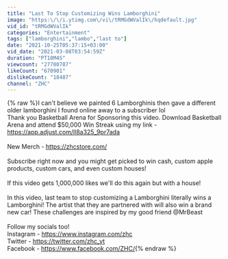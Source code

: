 ```yaml
---
title: "Last To Stop Customizing Wins Lamborghini"
image: "https:\/\/i.ytimg.com\/vi\/tRMGdWValIk\/hqdefault.jpg"
vid_id: "tRMGdWValIk"
categories: "Entertainment"
tags: ["lamborghini","lambo","last to"]
date: "2021-10-25T05:37:15+03:00"
vid_date: "2021-03-08T03:54:59Z"
duration: "PT18M4S"
viewcount: "27780787"
likeCount: "670901"
dislikeCount: "18487"
channel: "ZHC"
---
```

{% raw %}I can't believe we painted 6 Lamborghinis then gave a different older lamborghini I found online away to a subscriber lol<br />Thank you Basketball Arena for Sponsoring this video. Download Basketball Arena and attend $50,000 Win Streak using my link - <a rel="nofollow" target="blank" href="https://app.adjust.com/ll8a325_9pr7ada">https://app.adjust.com/ll8a325_9pr7ada</a><br /><br />New Merch - <a rel="nofollow" target="blank" href="https://zhcstore.com/">https://zhcstore.com/</a><br /><br />Subscribe right now and you might get picked to win cash, custom apple products, custom cars, and even custom houses!<br /><br />If this video gets 1,000,000 likes we'll do this again but with a house!<br /><br />In this video, last team to stop customizing a Lamborghini literally wins a Lamborghini! The artist that they are partnered with will also win a brand new car! These challenges are inspired by my good friend @MrBeast <br /><br />Follow my socials too!<br />Instagram - <a rel="nofollow" target="blank" href="https://www.instagram.com/zhc">https://www.instagram.com/zhc</a><br />Twitter - <a rel="nofollow" target="blank" href="https://twitter.com/zhc_yt">https://twitter.com/zhc_yt</a><br />Facebook - <a rel="nofollow" target="blank" href="https://www.facebook.com/ZHC/">https://www.facebook.com/ZHC/</a>{% endraw %}
